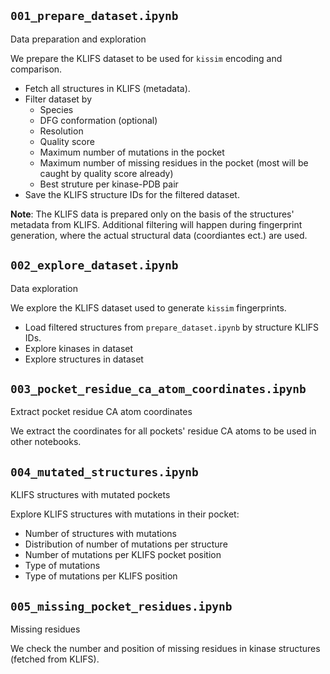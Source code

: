 ## `001_prepare_dataset.ipynb`

Data preparation and exploration

We prepare the KLIFS dataset to be used for `kissim` encoding and comparison.

- Fetch all structures in KLIFS (metadata).
- Filter dataset by
  - Species
  - DFG conformation (optional)
  - Resolution
  - Quality score
  - Maximum number of mutations in the pocket
  - Maximum number of missing residues in the pocket (most will be caught by quality score already) 
  - Best struture per kinase-PDB pair
- Save the KLIFS structure IDs for the filtered dataset.

__Note__: The KLIFS data is prepared only on the basis of the structures' metadata from KLIFS. Additional filtering will happen during fingerprint generation, where the actual structural data (coordiantes ect.) are used.


## `002_explore_dataset.ipynb`

Data exploration

We explore the KLIFS dataset used to generate `kissim` fingerprints.

- Load filtered structures from `prepare_dataset.ipynb` by structure KLIFS IDs.
- Explore kinases in dataset
- Explore structures in dataset


## `003_pocket_residue_ca_atom_coordinates.ipynb`

Extract pocket residue CA atom coordinates

We extract the coordinates for all pockets' residue CA atoms to be used in other notebooks.


## `004_mutated_structures.ipynb`

KLIFS structures with mutated pockets

Explore KLIFS structures with mutations in their pocket:
- Number of structures with mutations
- Distribution of number of mutations per structure
- Number of mutations per KLIFS pocket position
- Type of mutations
- Type of mutations per KLIFS position


## `005_missing_pocket_residues.ipynb`

Missing residues

We check the number and position of missing residues in kinase structures (fetched from KLIFS).
